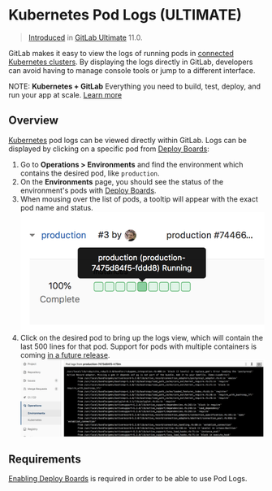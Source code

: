 # Kubernetes Pod Logs **(ULTIMATE)**

> [Introduced](https://gitlab.com/gitlab-org/gitlab-ee/issues/4752) in [GitLab Ultimate](https://about.gitlab.com/pricing/) 11.0.

GitLab makes it easy to view the logs of running pods in [connected Kubernetes clusters](index.md).
By displaying the logs directly in GitLab, developers can avoid having to manage console tools or jump to a different interface.

NOTE: **Kubernetes + GitLab**
    Everything you need to build, test, deploy, and run your app at scale. [Learn more](https://about.gitlab.com/solutions/kubernetes/)

## Overview

[Kubernetes](https://kubernetes.io) pod logs can be viewed directly within GitLab. Logs can be displayed by clicking on a specific pod from [Deploy Boards](../deploy_boards.md):

1. Go to **Operations > Environments** and find the environment which contains the desired pod, like `production`.
1. On the **Environments** page, you should see the status of the environment's pods with [Deploy Boards](../deploy_boards.md).
1. When mousing over the list of pods, a tooltip will appear with the exact pod name and status.
   ![Deploy Boards pod list](img/pod_logs_deploy_board.png)
1. Click on the desired pod to bring up the logs view, which will contain the last 500 lines for that pod. Support for pods with multiple containers is coming [in a future release](https://gitlab.com/gitlab-org/gitlab-ee/issues/6502).
   ![Deploy Boards pod list](img/kubernetes_pod_logs.png)

## Requirements

[Enabling Deploy Boards](../deploy_boards.md#enabling-deploy-boards) is required in order to be able to use Pod Logs.
